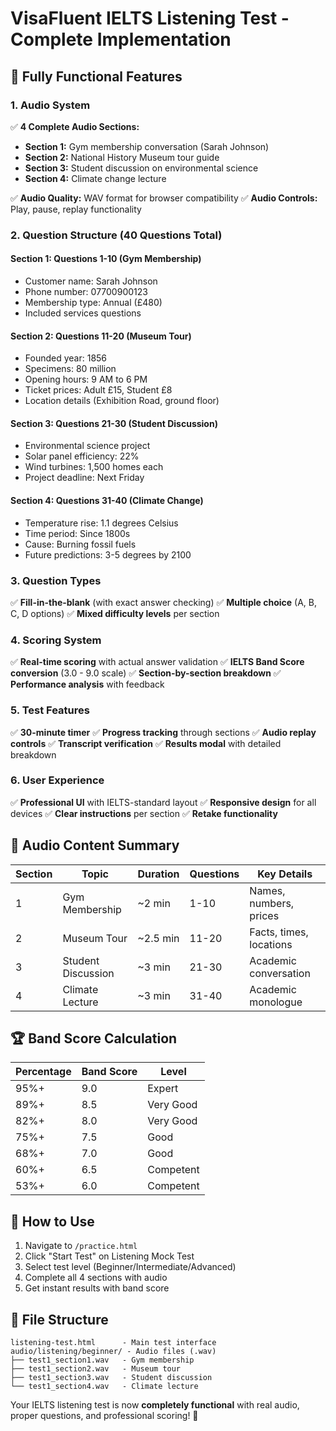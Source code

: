 # VisaFluent IELTS Listening Test - Complete Implementation

## 🎯 **Fully Functional Features**

### **1. Audio System**
✅ **4 Complete Audio Sections:**
- **Section 1:** Gym membership conversation (Sarah Johnson)
- **Section 2:** National History Museum tour guide  
- **Section 3:** Student discussion on environmental science
- **Section 4:** Climate change lecture

✅ **Audio Quality:** WAV format for browser compatibility
✅ **Audio Controls:** Play, pause, replay functionality

### **2. Question Structure (40 Questions Total)**

#### **Section 1: Questions 1-10 (Gym Membership)**
- Customer name: Sarah Johnson
- Phone number: 07700900123
- Membership type: Annual (£480)
- Included services questions

#### **Section 2: Questions 11-20 (Museum Tour)**
- Founded year: 1856
- Specimens: 80 million
- Opening hours: 9 AM to 6 PM
- Ticket prices: Adult £15, Student £8
- Location details (Exhibition Road, ground floor)

#### **Section 3: Questions 21-30 (Student Discussion)**
- Environmental science project
- Solar panel efficiency: 22%
- Wind turbines: 1,500 homes each
- Project deadline: Next Friday

#### **Section 4: Questions 31-40 (Climate Change)**
- Temperature rise: 1.1 degrees Celsius
- Time period: Since 1800s
- Cause: Burning fossil fuels
- Future predictions: 3-5 degrees by 2100

### **3. Question Types**
✅ **Fill-in-the-blank** (with exact answer checking)
✅ **Multiple choice** (A, B, C, D options)
✅ **Mixed difficulty levels** per section

### **4. Scoring System**
✅ **Real-time scoring** with actual answer validation
✅ **IELTS Band Score conversion** (3.0 - 9.0 scale)
✅ **Section-by-section breakdown**
✅ **Performance analysis** with feedback

### **5. Test Features**
✅ **30-minute timer**
✅ **Progress tracking** through sections
✅ **Audio replay controls**
✅ **Transcript verification**
✅ **Results modal** with detailed breakdown

### **6. User Experience**
✅ **Professional UI** with IELTS-standard layout
✅ **Responsive design** for all devices
✅ **Clear instructions** per section
✅ **Retake functionality**

## 🎵 **Audio Content Summary**

| Section | Topic | Duration | Questions | Key Details |
|---------|-------|----------|-----------|-------------|
| 1 | Gym Membership | ~2 min | 1-10 | Names, numbers, prices |
| 2 | Museum Tour | ~2.5 min | 11-20 | Facts, times, locations |
| 3 | Student Discussion | ~3 min | 21-30 | Academic conversation |
| 4 | Climate Lecture | ~3 min | 31-40 | Academic monologue |

## 🏆 **Band Score Calculation**

| Percentage | Band Score | Level |
|------------|------------|-------|
| 95%+ | 9.0 | Expert |
| 89%+ | 8.5 | Very Good |
| 82%+ | 8.0 | Very Good |
| 75%+ | 7.5 | Good |
| 68%+ | 7.0 | Good |
| 60%+ | 6.5 | Competent |
| 53%+ | 6.0 | Competent |

## 🚀 **How to Use**

1. Navigate to `/practice.html`
2. Click "Start Test" on Listening Mock Test
3. Select test level (Beginner/Intermediate/Advanced)
4. Complete all 4 sections with audio
5. Get instant results with band score

## 📁 **File Structure**
```
listening-test.html      - Main test interface
audio/listening/beginner/ - Audio files (.wav)
├── test1_section1.wav   - Gym membership
├── test1_section2.wav   - Museum tour  
├── test1_section3.wav   - Student discussion
└── test1_section4.wav   - Climate lecture
```

Your IELTS listening test is now **completely functional** with real audio, proper questions, and professional scoring! 🎉 